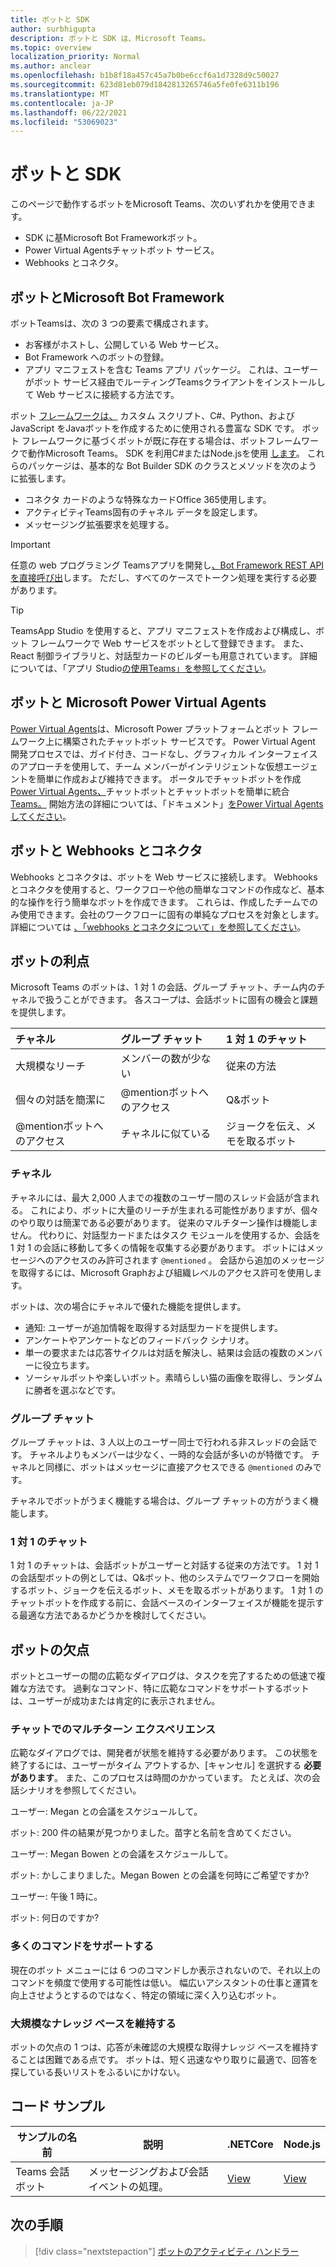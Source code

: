 ```yaml
---
title: ボットと SDK
author: surbhigupta
description: ボットと SDK は、Microsoft Teams。
ms.topic: overview
localization_priority: Normal
ms.author: anclear
ms.openlocfilehash: b1b8f18a457c45a7b0be6ccf6a1d7328d9c50027
ms.sourcegitcommit: 623d81eb079d1842813265746a5fe0fe6311b196
ms.translationtype: MT
ms.contentlocale: ja-JP
ms.lasthandoff: 06/22/2021
ms.locfileid: "53069023"
---
```

# <a name="bots-and-sdks"></a>ボットと SDK

このページで動作するボットをMicrosoft Teams、次のいずれかを使用できます。
* SDK に基Microsoft Bot Frameworkボット。
* Power Virtual Agentsチャットボット サービス。
* Webhooks とコネクタ。

## <a name="bots-and-the-microsoft-bot-framework"></a>ボットとMicrosoft Bot Framework

ボットTeamsは、次の 3 つの要素で構成されます。

* お客様がホストし、公開している Web サービス。
* Bot Framework へのボットの登録。
* アプリ マニフェストを含む Teams アプリ パッケージ。 これは、ユーザーがボット サービス経由でルーティングTeamsクライアントをインストールして Web サービスに接続する方法です。

ボット [フレームワークは、](https://dev.botframework.com/) カスタム スクリプト、C#、Python、および JavaScript をJavaボットを作成するために使用される豊富な SDK です。 ボット フレームワークに基づくボットが既に存在する場合は、ボットフレームワークで動作Microsoft Teams。 SDK を利用C#またはNode.jsを使用 [します](/microsoftteams/platform/#pivot=sdk-tools)。 これらのパッケージは、基本的な Bot Builder SDK のクラスとメソッドを次のように拡張します。

* コネクタ カードのような特殊なカードOffice 365使用します。
* アクティビティTeams固有のチャネル データを設定します。
* メッセージング拡張要求を処理する。

> [!IMPORTANT]
> 任意の web プログラミング Teamsアプリを開発し[、Bot Framework REST API を直接呼び出](/bot-framework/rest-api/bot-framework-rest-overview)します。 ただし、すべてのケースでトークン処理を実行する必要があります。

> [!TIP]
> TeamsApp Studio を使用すると、アプリ マニフェストを作成および構成し、ボット フレームワークで Web サービスをボットとして登録できます。 また、React 制御ライブラリと、対話型カードのビルダーも用意されています。 詳細については、「アプリ Studio[の使用Teams」を参照してください](~/concepts/build-and-test/app-studio-overview.md)。

## <a name="bots-and-the-microsoft-power-virtual-agents"></a>ボットと Microsoft Power Virtual Agents

[Power Virtual Agents](/power-virtual-agents/fundamentals-what-is-power-virtual-agents)は、Microsoft Power プラットフォームとボット フレームワーク上に構築されたチャットボット サービスです。 Power Virtual Agent 開発プロセスでは、ガイド付き、コードなし、グラフィカル インターフェイスのアプローチを使用して、チーム メンバーがインテリジェントな仮想エージェントを簡単に作成および維持できます。 ポータルでチャットボットを作成[Power Virtual Agents、](https://powervirtualagents.microsoft.com)チャットボットとチャットボットを簡単に統合[Teams。](how-to/add-power-virtual-agents-bot-to-teams.md) 開始方法の詳細については、「ドキュメント」[をPower Virtual Agentsしてください](/power-virtual-agents)。

## <a name="bots-and-webhooks-and-connectors"></a>ボットと Webhooks とコネクタ

Webhooks とコネクタは、ボットを Web サービスに接続します。 Webhooks とコネクタを使用すると、ワークフローや他の簡単なコマンドの作成など、基本的な操作を行う簡単なボットを作成できます。 これらは、作成したチームでのみ使用できます。会社のワークフローに固有の単純なプロセスを対象とします。 詳細については [、「webhooks とコネクタについて」を参照してください](~/webhooks-and-connectors/what-are-webhooks-and-connectors.md)。

## <a name="advantages-of-bots"></a>ボットの利点

Microsoft Teams のボットは、1 対 1 の会話、グループ チャット、チーム内のチャネルで扱うことができます。 各スコープは、会話ボットに固有の機会と課題を提供します。

| チャネル | グループ チャット | 1 対 1 のチャット |
| :-- | :-- | :-- |
| 大規模なリーチ | メンバーの数が少ない | 従来の方法 |
| 個々の対話を簡潔に | @mentionボットへのアクセス  | Q&ボット |
| @mentionボットへのアクセス | チャネルに似ている | ジョークを伝え、メモを取るボット |

### <a name="in-a-channel"></a>チャネル

チャネルには、最大 2,000 人までの複数のユーザー間のスレッド会話が含まれる。 これにより、ボットに大量のリーチが生まれる可能性がありますが、個々のやり取りは簡潔である必要があります。 従来のマルチターン操作は機能しません。 代わりに、対話型カードまたはタスク モジュールを使用するか、会話を 1 対 1 の会話に移動して多くの情報を収集する必要があります。 ボットにはメッセージへのアクセスのみ許可されます `@mentioned` 。 会話から追加のメッセージを取得するには、Microsoft Graphおよび組織レベルのアクセス許可を使用します。

ボットは、次の場合にチャネルで優れた機能を提供します。

* 通知: ユーザーが追加情報を取得する対話型カードを提供します。
* アンケートやアンケートなどのフィードバック シナリオ。
* 単一の要求または応答サイクルは対話を解決し、結果は会話の複数のメンバーに役立ちます。
* ソーシャルボットや楽しいボット。素晴らしい猫の画像を取得し、ランダムに勝者を選ぶなどです。

### <a name="in-a-group-chat"></a>グループ チャット

グループ チャットは、3 人以上のユーザー同士で行われる非スレッドの会話です。 チャネルよりもメンバーは少なく、一時的な会話が多いのが特徴です。 チャネルと同様に、ボットはメッセージに直接アクセスできる `@mentioned` のみです。

チャネルでボットがうまく機能する場合は、グループ チャットの方がうまく機能します。

### <a name="in-a-one-to-one-chat"></a>1 対 1 のチャット

1 対 1 のチャットは、会話ボットがユーザーと対話する従来の方法です。 1 対 1 の会話型ボットの例としては、Q&ボット、他のシステムでワークフローを開始するボット、ジョークを伝えるボット、メモを取るボットがあります。 1 対 1 のチャットボットを作成する前に、会話ベースのインターフェイスが機能を提示する最適な方法であるかどうかを検討してください。

## <a name="disadvantages-of-bots"></a>ボットの欠点

ボットとユーザーの間の広範なダイアログは、タスクを完了するための低速で複雑な方法です。 過剰なコマンド、特に広範なコマンドをサポートするボットは、ユーザーが成功または肯定的に表示されません。

### <a name="have-multi-turn-experiences-in-chat"></a>チャットでのマルチターン エクスペリエンス

広範なダイアログでは、開発者が状態を維持する必要があります。 この状態を終了するには、ユーザーがタイム アウトするか、[キャンセル] を選択する **必要があります**。 また、このプロセスは時間のかかっています。 たとえば、次の会話シナリオを参照してください。

ユーザー: Megan との会議をスケジュールして。

ボット: 200 件の結果が見つかりました。苗字と名前を含めてください。

ユーザー: Megan Bowen との会議をスケジュールして。

ボット: かしこまりました。Megan Bowen との会議を何時にご希望ですか?

ユーザー: 午後 1 時に。

ボット: 何日のですか?

### <a name="support-too-many-commands"></a>多くのコマンドをサポートする

現在のボット メニューには 6 つのコマンドしか表示されないので、それ以上のコマンドを頻度で使用する可能性は低い。 幅広いアシスタントの仕事と運賃を向上させようとするのではなく、特定の領域に深く入り込むボット。

### <a name="maintain-a-large-knowledge-base"></a>大規模なナレッジ ベースを維持する

ボットの欠点の 1 つは、応答が未確認の大規模な取得ナレッジ ベースを維持することは困難である点です。 ボットは、短く迅速なやり取りに最適で、回答を探している長いリストをふるいにかけない。

## <a name="code-sample"></a>コード サンプル

|サンプルの名前 | 説明 | .NETCore | Node.js |
|----------------|-----------------|--------------|----------------|
| Teams 会話ボット | メッセージングおよび会話イベントの処理。 |[View](https://github.com/microsoft/BotBuilder-Samples/tree/master/samples/csharp_dotnetcore/57.teams-conversation-bot)|[View](https://github.com/microsoft/BotBuilder-Samples/tree/master/samples/javascript_nodejs/57.teams-conversation-bot)|

## <a name="next-step"></a>次の手順

> [!div class="nextstepaction"]
> [ボットのアクティビティ ハンドラー](~/bots/bot-basics.md)
